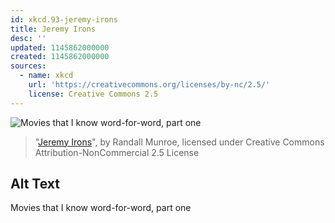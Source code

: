 ```yaml
---
id: xkcd.93-jeremy-irons
title: Jeremy Irons
desc: ''
updated: 1145862000000
created: 1145862000000
sources:
  - name: xkcd
    url: 'https://creativecommons.org/licenses/by-nc/2.5/'
    license: Creative Commons 2.5
---
```

![Movies that I know word-for-word, part one](https://imgs.xkcd.com/comics/jeremy_irons.jpg)
> "[Jeremy Irons](https://xkcd.com/93/)", by Randall Munroe, licensed under Creative Commons Attribution-NonCommercial 2.5 License

## Alt Text
Movies that I know word-for-word, part one
